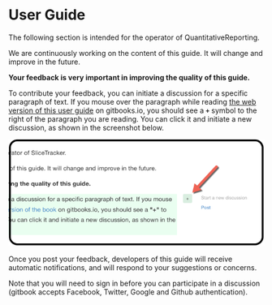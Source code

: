 # User Guide

The following section is intended for the operator of QuantitativeReporting.

We are continuously working on the content of this guide. It will change and improve in the future.

**Your feedback is very important in improving the quality of this guide.**

To contribute your feedback, you can initiate a discussion for a specific paragraph of text. If you mouse over the paragraph while reading [the web version of this user guide](https://che85.gitbooks.io/quantitativereporting/content/) on gitbooks.io, you should see a **`+`** symbol to the right of the paragraph you are reading. You can click it and initiate a new discussion, as shown in the screenshot below. 

![](screenshots/gitbook_discussion.png)

Once you post your feedback, developers of this guide will receive automatic notifications, and will respond to your suggestions or concerns.

Note that you will need to sign in before you can participate in a discussion (gitbook accepts Facebook, Twitter, Google and Github authentication).


